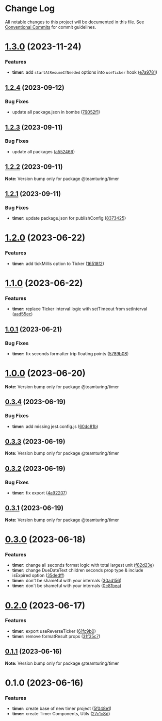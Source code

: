 # Change Log

All notable changes to this project will be documented in this file.
See [Conventional Commits](https://conventionalcommits.org) for commit guidelines.

# [1.3.0](https://github.com/weareteamturing/bombe/compare/@teamturing/timer@1.2.4...@teamturing/timer@1.3.0) (2023-11-24)

### Features

- **timer:** add `startAtResumeIfNeeded` options into `useTicker` hook ([e7a9781](https://github.com/weareteamturing/bombe/commit/e7a978126647f2642c745ade0dbfbcd99e2c82b0))

## [1.2.4](https://github.com/weareteamturing/bombe/compare/@teamturing/timer@1.2.3...@teamturing/timer@1.2.4) (2023-09-12)

### Bug Fixes

- update all package.json in bombe ([79052f1](https://github.com/weareteamturing/bombe/commit/79052f13406a1bd8baf4660b475755835bda8daf))

## [1.2.3](https://github.com/weareteamturing/bombe/compare/@teamturing/timer@1.2.2...@teamturing/timer@1.2.3) (2023-09-11)

### Bug Fixes

- update all packages ([a552466](https://github.com/weareteamturing/bombe/commit/a552466e5d12adb1b3b7ead61817aa7f94ea762c))

## [1.2.2](https://github.com/weareteamturing/bombe/compare/@teamturing/timer@1.2.1...@teamturing/timer@1.2.2) (2023-09-11)

**Note:** Version bump only for package @teamturing/timer

## [1.2.1](https://github.com/weareteamturing/bombe/compare/@teamturing/timer@1.2.0...@teamturing/timer@1.2.1) (2023-09-11)

### Bug Fixes

- **timer:** update package.json for publishConfig ([8373425](https://github.com/weareteamturing/bombe/commit/83734253ef862a22c25d43573a75695a46522d68))

# [1.2.0](https://github.com/weareteamturing/bombe/compare/@teamturing/timer@1.1.0...@teamturing/timer@1.2.0) (2023-06-22)

### Features

- **timer:** add tickMillis option to Ticker ([16518f2](https://github.com/weareteamturing/bombe/commit/16518f2d40e880bdb40deae4ee2b7d29b5ffed8a))

# [1.1.0](https://github.com/weareteamturing/bombe/compare/@teamturing/timer@1.0.1...@teamturing/timer@1.1.0) (2023-06-22)

### Features

- **timer:** replace Ticker interval logic with setTimeout from setInterval ([aad55ec](https://github.com/weareteamturing/bombe/commit/aad55ecee5f63aa71ca48e50c07fa93473c86d02))

## [1.0.1](https://github.com/weareteamturing/bombe/compare/@teamturing/timer@1.0.0...@teamturing/timer@1.0.1) (2023-06-21)

### Bug Fixes

- **timer:** fix seconds formatter trip floating points ([5789b08](https://github.com/weareteamturing/bombe/commit/5789b089f4e43273558c1503d61f4bd35518f408))

# [1.0.0](https://github.com/weareteamturing/bombe/compare/@teamturing/timer@0.3.4...@teamturing/timer@1.0.0) (2023-06-20)

**Note:** Version bump only for package @teamturing/timer

## [0.3.4](https://github.com/weareteamturing/bombe/compare/@teamturing/timer@0.3.3...@teamturing/timer@0.3.4) (2023-06-19)

### Bug Fixes

- **timer:** add missing jest.config.js ([60dc81b](https://github.com/weareteamturing/bombe/commit/60dc81b2ad0badaf1f0111eec7d907e8b04c8309))

## [0.3.3](https://github.com/weareteamturing/bombe/compare/@teamturing/timer@0.3.2...@teamturing/timer@0.3.3) (2023-06-19)

**Note:** Version bump only for package @teamturing/timer

## [0.3.2](https://github.com/weareteamturing/bombe/compare/@teamturing/timer@0.3.1...@teamturing/timer@0.3.2) (2023-06-19)

### Bug Fixes

- **timer:** fix export ([4a92207](https://github.com/weareteamturing/bombe/commit/4a92207ac376d0234ce966d5e57861794b295b16))

## [0.3.1](https://github.com/weareteamturing/bombe/compare/@teamturing/timer@0.3.0...@teamturing/timer@0.3.1) (2023-06-19)

**Note:** Version bump only for package @teamturing/timer

# [0.3.0](https://github.com/weareteamturing/bombe/compare/@teamturing/timer@0.2.0...@teamturing/timer@0.3.0) (2023-06-18)

### Features

- **timer:** change all seconds format logic with total largest unit ([f82d23e](https://github.com/weareteamturing/bombe/commit/f82d23e3063db8f3882f510c7b946d501e898e92))
- **timer:** change DueDateText children seconds prop type & include isExpired option ([35dedff](https://github.com/weareteamturing/bombe/commit/35dedffa6d6729e63108274c6f8e5ef2c91272aa))
- **timer:** don't be shameful with your internals ([30ad156](https://github.com/weareteamturing/bombe/commit/30ad15674cf42192713a6fc25a2dccf2ae4b2b4a))
- **timer:** don't be shameful with your internals ([0c81bea](https://github.com/weareteamturing/bombe/commit/0c81bea659ea622a8187747f640d7d71565c34d4))

# [0.2.0](https://github.com/weareteamturing/bombe/compare/@teamturing/timer@0.1.1...@teamturing/timer@0.2.0) (2023-06-17)

### Features

- **timer:** export useReverseTicker ([61fc9b0](https://github.com/weareteamturing/bombe/commit/61fc9b0f07b1d7a41d5c375dc0155aea5a5c0d16))
- **timer:** remove formatResult props ([31f35c7](https://github.com/weareteamturing/bombe/commit/31f35c7b37dc371fdfed3a8e950fbe3f568bd53f))

## [0.1.1](https://github.com/weareteamturing/bombe/compare/@teamturing/timer@0.1.0...@teamturing/timer@0.1.1) (2023-06-16)

**Note:** Version bump only for package @teamturing/timer

# 0.1.0 (2023-06-16)

### Features

- **timer:** create base of new timer project ([5f048e1](https://github.com/weareteamturing/bombe/commit/5f048e13f6dcbe1c5015c2582be762b95768af50))
- **timer:** create Timer Components, Utils ([27c1c8d](https://github.com/weareteamturing/bombe/commit/27c1c8d27e7cfa217d2f29c583c9b48fe26f0ba6))
